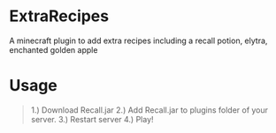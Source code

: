 # ExtraRecipes
A minecraft plugin to add extra recipes including a recall potion, elytra, enchanted golden apple

# Usage
> 1.) Download Recall.jar
> 2.) Add Recall.jar to plugins folder of your server.
> 3.) Restart server
> 4.) Play!
